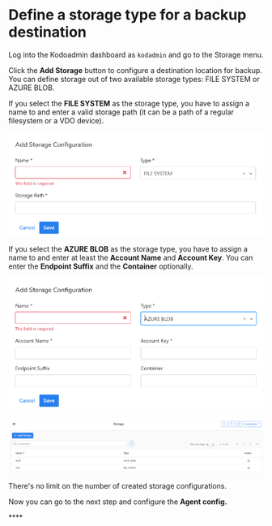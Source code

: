 # Define a storage type for a backup destination

Log into the Kodoadmin dashboard as `kodadmin`  and go to the Storage menu. 

Click the **Add Storage** button to configure a destination location for backup. You can define storage out of two available storage types: FILE SYSTEM or AZURE BLOB.

If you select the **FILE SYSTEM** as the storage type, you have to assign a name to and enter a valid storage path \(it can be a path of a regular filesystem or a VDO device\).

![](../../../.gitbook/assets/kodoadmin-storage-02%20%281%29.png)

If you select the **AZURE BLOB** as the storage type, you have to assign a name to and enter at least the **Account Name** and **Account Key**. You can enter the **Endpoint Suffix** and the **Container** optionally. 

![](../../../.gitbook/assets/kodoadmin-storage-03.png)

![](../../../.gitbook/assets/kodoadmin-storage-01.png)

There's no limit on the number of created storage configurations.

Now you can go to the next step and configure the **Agent config.**

\*\*\*\*

